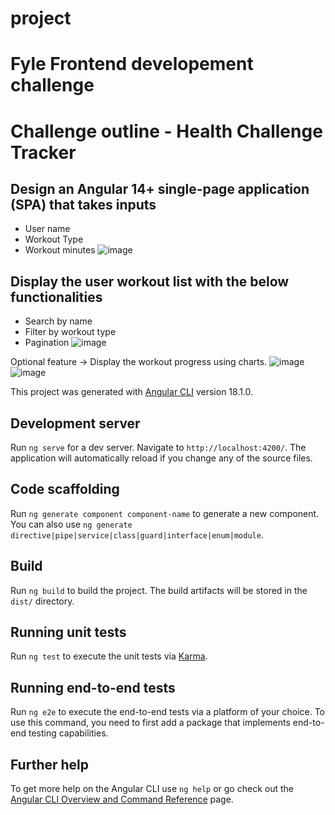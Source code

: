 # project
# Fyle Frontend developement challenge

# Challenge outline - Health Challenge Tracker

## Design an Angular 14+ single-page application (SPA) that takes inputs
- User name
- Workout Type
- Workout minutes
![image](https://github.com/user-attachments/assets/9e3795e3-61a9-41f1-b4a9-865e8a0de012)

## Display the user workout list with the below functionalities
- Search by name
- Filter by workout type
- Pagination
![image](https://github.com/user-attachments/assets/3b227ec5-5100-4363-8f2d-57abd7d00dc4)

Optional feature → Display the workout progress using charts.
![image](https://github.com/user-attachments/assets/fc42a6dc-b3c4-404d-b14a-9e3f5a0304a9)
![image](https://github.com/user-attachments/assets/6e71a8f0-2f04-4135-bc0a-254566417c89)

This project was generated with [Angular CLI](https://github.com/angular/angular-cli) version 18.1.0.

## Development server

Run `ng serve` for a dev server. Navigate to `http://localhost:4200/`. The application will automatically reload if you change any of the source files.

## Code scaffolding

Run `ng generate component component-name` to generate a new component. You can also use `ng generate directive|pipe|service|class|guard|interface|enum|module`.

## Build

Run `ng build` to build the project. The build artifacts will be stored in the `dist/` directory.

## Running unit tests

Run `ng test` to execute the unit tests via [Karma](https://karma-runner.github.io).

## Running end-to-end tests

Run `ng e2e` to execute the end-to-end tests via a platform of your choice. To use this command, you need to first add a package that implements end-to-end testing capabilities.

## Further help

To get more help on the Angular CLI use `ng help` or go check out the [Angular CLI Overview and Command Reference](https://angular.dev/tools/cli) page.
